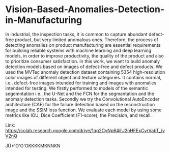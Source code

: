 # Vision-Based-Anomalies-Detection-in-Manufacturing

In industrial, the inspection tasks, it is common to capture abundant defect-free product, but very limited anomalous ones. Therefore, the process of detecting anomalies
on product manufacturing are essential requirements for building reliable systems with machine learning and deep learning models, in order to improve productivity, the quality of the product and also to prioritize consumer satisfaction. In this work, we want to build anomaly detection models based on images of defect-free and defect products. We used the MVTec anomaly detection dataset containing 5354 high-resolution color images of different object and texture categories. It contains normal, i.e., defect-free images intended for training and images with anomalies intended for testing. We firstly performed to models of the semantic segemntation i.e., the U-Net and the FCN for the segmantation and the anomaly detection tasks. Secondly we try the Convolutional AutoEncoder architecture (CAE) for the failure detection based on the reconstruction image and the SSIM loss function. We evaluate each model by using some metrics like IOU, Dice Coefficient (F1-score), the Precision, and recall.
 
Link: https://colab.research.google.com/drive/1qq2CyNp64ilU2nHFExCvrVabT_jvV2nQ



JÜ*'O'O'OKKKKMKNNKN
